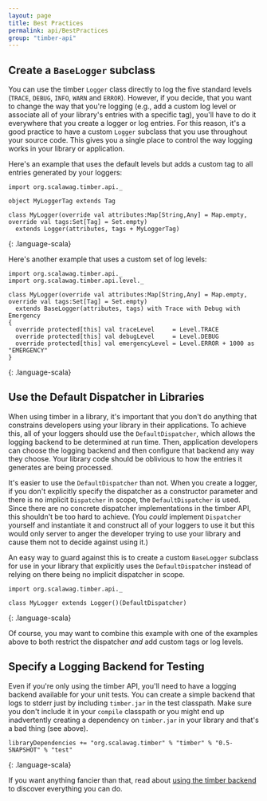 ```yaml
---
layout: page
title: Best Practices
permalink: api/BestPractices
group: "timber-api"
---
```


## Create a `BaseLogger` subclass

You can use the timber `Logger` class directly to log the five standard levels (`TRACE`, `DEBUG`, `INFO`, `WARN` and
`ERROR`).  However, if you decide, that you want to change the way that you're logging (e.g., add a custom log level
or associate all of your library's entries with a specific tag), you'll have to do it everywhere that you create a
logger or log entries.  For this reason, it's a good practice to have a custom `Logger` subclass that you use
throughout your source code.  This gives you a single place to control the way logging works in your library or
application.

Here's an example that uses the default levels but adds a custom tag to all entries generated by your loggers:

~~~~
import org.scalawag.timber.api._

object MyLoggerTag extends Tag

class MyLogger(override val attributes:Map[String,Any] = Map.empty, override val tags:Set[Tag] = Set.empty)
  extends Logger(attributes, tags + MyLoggerTag)
~~~~
{: .language-scala}

Here's another example that uses a custom set of log levels:

~~~~
import org.scalawag.timber.api._
import org.scalawag.timber.api.level._

class MyLogger(override val attributes:Map[String,Any] = Map.empty, override val tags:Set[Tag] = Set.empty)
  extends BaseLogger(attributes, tags) with Trace with Debug with Emergency
{
  override protected[this] val traceLevel     = Level.TRACE
  override protected[this] val debugLevel     = Level.DEBUG
  override protected[this] val emergencyLevel = Level.ERROR + 1000 as "EMERGENCY"
}
~~~~
{: .language-scala}


## Use the Default Dispatcher in Libraries

When using timber in a library, it's important that you don't do anything that constrains developers using
your library in their applications.  To achieve this, all of your loggers should use the `DefaultDispatcher`,
which allows the logging backend to be determined at run time.  Then, application developers can choose the
logging backend and then configure that backend any way they choose.  Your library code should be oblivious to how
the entries it generates are being processed.

It's easier to use the `DefaultDispatcher` than not.  When you create a logger, if you don't explicitly specify
the dispatcher as a constructor parameter and there is no implicit `Dispatcher` in scope, the `DefaultDispatcher` is
used. Since there are no concrete dispatcher implementations in the timber API, this shouldn't be too hard to achieve.
(You _could_ implement `Dispatcher` yourself and instantiate it and construct all of your loggers to use it but this
would only server to anger the developer trying to use your library and cause them not to decide against using it.)

An easy way to guard against this is to create a custom `BaseLogger` subclass for use in your library that explicitly
uses the `DefaultDispatcher` instead of relying on there being no implicit dispatcher in scope.

~~~~
import org.scalawag.timber.api._

class MyLogger extends Logger()(DefaultDispatcher)
~~~~
{: .language-scala}

Of course, you may want to combine this example with one of the examples above to both restrict the dispatcher _and_
add custom tags or log levels.

## Specify a Logging Backend for Testing

Even if you're only using the timber API, you'll need to have a logging backend available for your unit tests.  You
can create a simple backend that logs to stderr just by including `timber.jar` in the test classpath.  Make sure you
don't include it in your `compile` classpath or you might end up inadvertently creating a dependency on `timber.jar`
in your library and that's a bad thing (see above).

~~~~
libraryDependencies += "org.scalawag.timber" % "timber" % "0.5-SNAPSHOT" % "test"
~~~~
{: .language-scala}

If you want anything fancier than that, read about [using the timber backend](../backend/GettingStarted) to discover
everything you can do.
